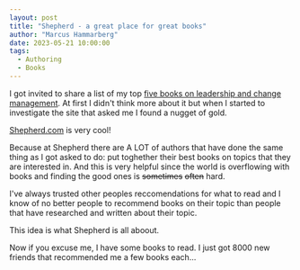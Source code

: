 ```yaml
---
layout: post
title: "Shepherd - a great place for great books"
author: "Marcus Hammarberg"
date: 2023-05-21 10:00:00
tags:
  - Authoring
  - Books
---
```


I got invited to share a list of my top [five books on leadership and change management](https://shepherd.com/best-books/leadership-and-change-management). At first I didn't think more about it but when I started to investigate the site that asked me I found a nugget of gold.

[Shepherd.com](https://shepherd.com/) is very cool!

<!-- excerpt-end -->

Because at Shepherd there are A LOT of authors that have done the same thing as I got asked to do: put toghether their best books on topics that they are interested in. And this is very helpful since the world is overflowing with books and finding the good ones is ~~sometimes~~ ~~often~~ hard.

I've always trusted other peoples reccomendations for what to read and I know of no better people to recommend books on their topic than people that have researched and written about their topic.

This idea is what Shepherd is all aboout.

Now if you excuse me, I have some books to read. I just got 8000 new friends that recommended me a few books each...

